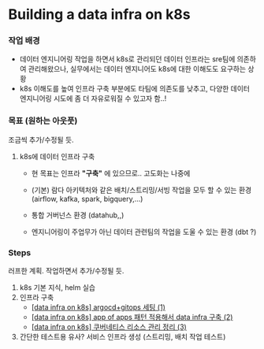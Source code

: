 # Building a data infra on k8s

### 작업 배경
- 데이터 엔지니어링 작업을 하면서 k8s로 관리되던 데이터 인프라는 sre팀에 의존하여 관리해왔으나, 실무에서는 데이터 엔지니어도 k8s에 대한 이해도도 요구하는 상황
- k8s 이해도를 높여 인프라 구축 부분에도 타팀에 의존도를 낮추고, 다양한 데이터 엔지니어링 시도에 좀 더 자유로워질 수 있고자 함..! 

### 목표 (원하는 아웃풋)
조금씩 추가/수정될 듯.
1. k8s에 데이터 인프라 구축
    - 현 목표는 인프라 **"구축"** 에 있으므로.. 고도화는 나중에 

    - (기본) 람다 아키텍처와 같은 배치/스트리밍/서빙 작업을 모두 할 수 있는 환경 (airflow, kafka, spark, bigquery,...)
    - 통합 거버넌스 환경 (datahub,,)
    - 엔지니어링이 주업무가 아닌 데이터 관련팀의 작업을 도울 수 있는 환경 (dbt ?)




### Steps
러프한 계획. 작업하면서 추가/수정될 듯.
1. k8s 기본 지식, helm 실습
2. 인프라 구축 
    - [[data infra on k8s] argocd+gitops 세팅 (1)](https://www.notion.so/ymmu/39cf374c9c2e4c6693992847414f83f4?v=cb824b080a4a41e19626bcef159aecfc&p=1330adbc6aa245c1822bb45f521cb2b8&pm=s)
    - [[data infra on k8s] app of apps 패턴 적용해서 data infra 구축 (2)](https://www.notion.so/ymmu/data-infra-on-k8s-app-of-apps-data-infra-2-a2355112030540319c2686e58a06f6d1?pvs=4)
    - [[data infra on k8s] 쿠버네티스 리소스 관리 정리 (3)](https://www.notion.so/ymmu/data-infra-on-k8s-3-bb0fac393fd84685a325a84b6154dba1?pvs=4)
3. 간단한 테스트용 유사? 서비스 인프라 생성 (스트리밍, 배치 작업 테스트)
  
  